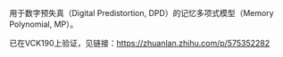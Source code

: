 用于数字预失真（Digital Predistortion, DPD）的记忆多项式模型（Memory Polynomial, MP）。

已在VCK190上验证，见链接：https://zhuanlan.zhihu.com/p/575352282